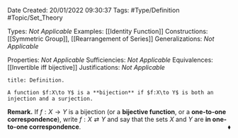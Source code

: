 <div class="topSpace"></div>

Date Created: 20/01/2022 09:30:37
Tags: #Type/Definition #Topic/Set_Theory

Types: <i>Not Applicable</i>
Examples: [[Identity Function]]
Constructions: [[Symmetric Group]], [[Rearrangement of Series]]
Generalizations: <i>Not Applicable</i>

Properties: <i>Not Applicable</i>
Sufficiencies: <i>Not Applicable</i>
Equivalences: [[Invertible iff bijective]]
Justifications: <i>Not Applicable</i>

``` ad-Definition
title: Definition.

A function $f:X\to Y$ is a **bijection** if $f:X\to Y$ is both an injection and a surjection.

```

<b>Remark.</b> If $f:X\to Y$ is a bijection (or a **bijective function**, or a **one-to-one correspondence**), write $f:X\rightleftarrows Y$ and say that the sets $X$ and $Y$ are **in one-to-one correspondence**.<span style="float:right;">$\blacklozenge$</span>
